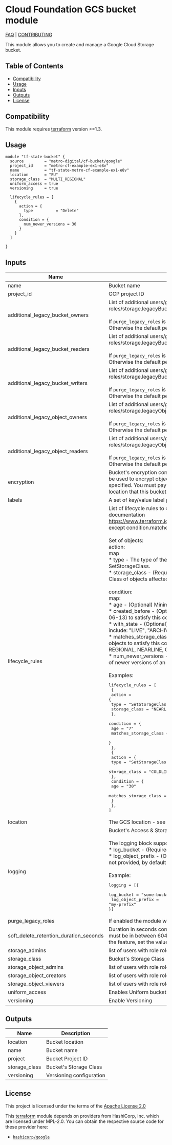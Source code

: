 # Cloud Foundation GCS bucket module
[FAQ] | [CONTRIBUTING]

This module allows you to create and manage a Google Cloud Storage bucket.

<!-- START doctoc generated TOC please keep comment here to allow auto update -->
<!-- DON'T EDIT THIS SECTION, INSTEAD RE-RUN doctoc TO UPDATE -->
## Table of Contents

- [Compatibility](#compatibility)
- [Usage](#usage)
- [Inputs](#inputs)
- [Outputs](#outputs)
- [License](#license)

<!-- END doctoc generated TOC please keep comment here to allow auto update -->

## Compatibility

This module requires [terraform] version >=1.3.

## Usage

```hcl
module "tf-state-bucket" {
  source         = "metro-digital/cf-bucket/google"
  project_id     = "metro-cf-example-ex1-e8v"
  name           = "tf-state-metro-cf-example-ex1-e8v"
  location       = "EU"
  storage_class  = "MULTI_REGIONAL"
  uniform_access = true
  versioning     = true

  lifecycle_rules = [
    {
      action = {
        type          = "Delete"
      },
      condition = {
        num_newer_versions = 30
      }
    }
  ]

}
```

<!-- BEGINNING OF PRE-COMMIT-TERRAFORM DOCS HOOK -->
## Inputs

| Name | Description | Type | Default | Required |
|------|-------------|------|---------|:--------:|
| name | Bucket name | `string` | n/a | yes |
| project_id | GCP project ID | `string` | n/a | yes |
| additional_legacy_bucket_owners | List of additional users/groups/service accounts with role roles/storage.legacyBucketOwner on bucket level<br><br>If `purge_legacy_roles` is set to true, this list becomes authoritative.<br>Otherwise the default permissions will be added automatically. | `list(string)` | `[]` | no |
| additional_legacy_bucket_readers | List of additional users/groups/service accounts with role roles/storage.legacyBucketReader on bucket level<br><br>If `purge_legacy_roles` is set to true, this list becomes authoritative.<br>Otherwise the default permissions will be added automatically. | `list(string)` | `[]` | no |
| additional_legacy_bucket_writers | List of additional users/groups/service accounts with role roles/storage.legacyBucketWriter on bucket level<br><br>If `purge_legacy_roles` is set to true, this list becomes authoritative.<br>Otherwise the default permissions will be added automatically. | `list(string)` | `[]` | no |
| additional_legacy_object_owners | List of additional users/groups/service accounts with role roles/storage.legacyObjectOwner on bucket level<br><br>If `purge_legacy_roles` is set to true, this list becomes authoritative.<br>Otherwise the default permissions will be added automatically. | `list(string)` | `[]` | no |
| additional_legacy_object_readers | List of additional users/groups/service accounts with role roles/storage.legacyObjectReader on bucket level<br><br>If `purge_legacy_roles` is set to true, this list becomes authoritative.<br>Otherwise the default permissions will be added automatically. | `list(string)` | `[]` | no |
| encryption | Bucket's encryption configuration. Please provide the id of a Cloud KMS key that will be used to encrypt objects inserted into this bucket, if no encryption method is specified. You must pay attention to whether the crypto key is available in the location that this bucket is created in | `list(string)` | `[]` | no |
| labels | A set of key/value label pairs to assign to the bucket | `map(string)` | `{}` | no |
| lifecycle_rules | List of lifecycle rules to configure. Format is the same as described in provider documentation https://www.terraform.io/docs/providers/google/r/storage_bucket.html#lifecycle_rule except condition.matches_storage_class should be a comma delimited string.<br><br>Set of objects:<br>  action:<br>    map<br>      * type - The type of the action of this Lifecycle Rule. Supported values: Delete and SetStorageClass.<br>      * storage_class - (Required if action type is SetStorageClass) The target Storage Class of objects affected by this Lifecycle Rule.<br><br>  condition:<br>    map:<br>      * age - (Optional) Minimum age of an object in days to satisfy this condition.<br>      * created_before - (Optional) Creation date of an object in RFC 3339 (e.g. 2017-06-13) to satisfy this condition.<br>      * with_state - (Optional) Match to live and/or archived objects. Supported values include: "LIVE", "ARCHIVED", "ANY".<br>      * matches_storage_class - (Optional) Comma delimited string for storage class of objects to satisfy this condition. Supported values include: MULTI_REGIONAL, REGIONAL, NEARLINE, COLDLINE, STANDARD, DURABLE_REDUCED_AVAILABILITY.<br>      * num_newer_versions - (Optional) Relevant only for versioned objects. The number of newer versions of an object to satisfy this condition.<br><br>Examples:<pre>lifecycle_rules = [<br>  {<br>    action = {<br>      type          = "SetStorageClass"<br>      storage_class = "NEARLINE"<br>    },<br>    condition = {<br>      age                   = "7"<br>      matches_storage_class = "REGIONAL"<br>    }<br>  },<br>  {<br>    action = {<br>      type          = "SetStorageClass"<br>      storage_class = "COLDLINE"<br>    },<br>    condition = {<br>      age                   = "30"<br>      matches_storage_class = "NEARLINE"<br>    }<br>  },<br>]</pre> | <pre>set(object({<br>    action    = map(string)<br>    condition = map(string)<br>  }))</pre> | `[]` | no |
| location | The GCS location - see https://cloud.google.com/storage/docs/bucket-locations | `string` | `"EU"` | no |
| logging | Bucket's Access & Storage Logs configuration<br><br>The logging block supports:<br>  * log_bucket - (Required) The bucket that will receive log objects.<br>  * log_object_prefix - (Optional, Computed) The object prefix for log objects. If it's not provided, by default GCS sets this to this bucket's name.<br><br>Example:<pre>logging = [{<br>  log_bucket        = "some-bucket-to-log-into"<br>  log_object_prefix = "my-prefix"<br>}]</pre> | <pre>set(object({<br>    log_bucket        = string<br>    log_object_prefix = optional(string)<br>  }))</pre> | `[]` | no |
| purge_legacy_roles | If enabled the module will purge the default users from roles/storage.legacy* roles | `bool` | `false` | no |
| soft_delete_retention_duration_seconds | Duration in seconds controlling the soft delete retention of storage object. The value must be in between 604800 seconds (7 days) and 7776000 (90 days). To disable the feature, set the value to 0. | `number` | `604800` | no |
| storage_admins | list of users with role roles/storage.admin on bucket level (authoritative) | `list(string)` | `[]` | no |
| storage_class | Bucket's Storage Class | `string` | `"REGIONAL"` | no |
| storage_object_admins | list of users with role roles/storage.objectAdmin on bucket level (authoritative) | `list(string)` | `[]` | no |
| storage_object_creators | list of users with role roles/storage.objectCreator on bucket level (authoritative) | `list(string)` | `[]` | no |
| storage_object_viewers | list of users with role roles/storage.objectViewer on bucket level (authoritative) | `list(string)` | `[]` | no |
| uniform_access | Enables Uniform bucket-level access to a bucket | `bool` | `true` | no |
| versioning | Enable Versioning | `bool` | `false` | no |

## Outputs

| Name | Description |
|------|-------------|
| location | Bucket location |
| name | Bucket name |
| project | Bucket Project ID |
| storage_class | Bucket's Storage Class |
| versioning | Versioning configuration |
<!-- END OF PRE-COMMIT-TERRAFORM DOCS HOOK -->

## License

This project is licensed under the terms of the [Apache License 2.0](LICENSE)

This [terraform] module depends on providers from HashiCorp, Inc. which are licensed under MPL-2.0. You can obtain the respective source code for these provider here:
  * [`hashicorp/google`](https://github.com/hashicorp/terraform-provider-google)

[terraform]: https://terraform.io/
[FAQ]: ./docs/FAQ.md
[CONTRIBUTING]: docs/CONTRIBUTING.md
